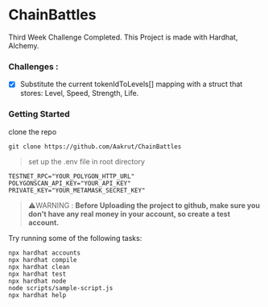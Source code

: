 # ChainBattles

Third Week Challenge Completed. This Project is made with Hardhat, Alchemy.

### Challenges :
 - [x] Substitute the current tokenIdToLevels[] mapping with a struct that stores:
        Level,
        Speed,
        Strength,
        Life.
 
### Getting Started 

clone the repo 

```shell
git clone https://github.com/Aakrut/ChainBattles
```

> set up the .env file in root directory
```
TESTNET_RPC="YOUR_POLYGON_HTTP_URL"
POLYGONSCAN_API_KEY="YOUR_API_KEY"
PRIVATE_KEY="YOUR_METAMASK_SECRET_KEY"
```

> ⚠️WARNING : **Before Uploading the project to github, make sure you don't have any real money in your account, so create a test account.**

Try running some of the following tasks:

```shell
npx hardhat accounts
npx hardhat compile
npx hardhat clean
npx hardhat test
npx hardhat node
node scripts/sample-script.js
npx hardhat help
```
